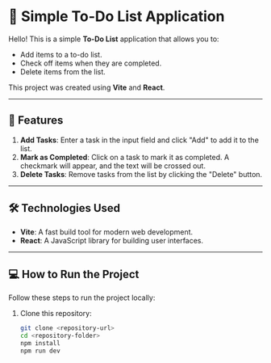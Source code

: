 # 📝 Simple To-Do List Application

Hello! This is a simple **To-Do List** application that allows you to:

- Add items to a to-do list.
- Check off items when they are completed.
- Delete items from the list.

This project was created using **Vite** and **React**.

---

## 🚀 Features

1. **Add Tasks**: Enter a task in the input field and click "Add" to add it to the list.
2. **Mark as Completed**: Click on a task to mark it as completed. A checkmark will appear, and the text will be crossed out.
3. **Delete Tasks**: Remove tasks from the list by clicking the "Delete" button.

---

## 🛠️ Technologies Used

- **Vite**: A fast build tool for modern web development.
- **React**: A JavaScript library for building user interfaces.

---

## 💻 How to Run the Project

Follow these steps to run the project locally:

1. Clone this repository:
   ```bash
   git clone <repository-url>
   cd <repository-folder>
   npm install
   npm run dev

   ```

